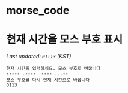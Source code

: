 # morse_code
# 현재 시간을 모스 부호 표시
<!-- MORSE_TIME_START -->
_Last updated: `01:13` (KST)_

```
현재 시간을 입력하세요. 모스 부호로 바꿉니다
----- .---- .---- ...--
모스 부호를 다시 현재 시간으로 바꿉니다
0113
```
<!-- MORSE_TIME_END -->

